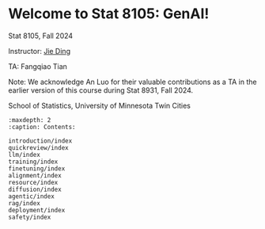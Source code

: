 # Welcome to Stat 8105: GenAI!

Stat 8105, Fall 2024

Instructor: [Jie Ding](https://jding.org)

TA: Fangqiao Tian

Note: We acknowledge An Luo for their valuable contributions as a TA in the earlier version of this course during Stat 8931, Fall 2024.


School of Statistics, University of Minnesota Twin Cities


```{toctree}
:maxdepth: 2
:caption: Contents:

introduction/index
quickreview/index
llm/index
training/index
finetuning/index
alignment/index
resource/index
diffusion/index
agentic/index
rag/index
deployment/index
safety/index
```

